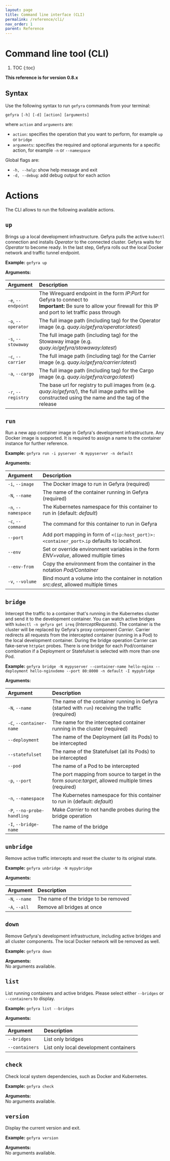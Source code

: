 ```yaml
---
layout: page
title: Command line interface (CLI)
permalink: /reference/cli/
nav_order: 1
parent: Reference
---
```

# Command line tool (CLI)
1. TOC
{:toc}

**This reference is for version 0.8.x**

## Syntax
Use the following syntax to run `gefyra` commands from your terminal:
```
gefyra [-h] [-d] [action] [arguments]
```
where `action` and `arguments` are:
- `action`: specifies the operation that you want to perform, for example `up` or `bridge`
- `arguments`:  specifies the required and optional arguments for a specific action, for example `-n` or `--namespace`

Global flags are:
- `-h, --help`: show help message and exit
- `-d, --debug`: add debug output for each action

# Actions
The CLI allows to run the following available actions.

## `up`
Brings up a local development infrastructure. Gefyra pulls the active `kubectl` connection and installs 
_Operator_ to the connected cluster. Gefyra waits for _Operator_ to become ready. In the last step, Gefyra rolls out
the local Docker network and traffic tunnel endpoint.

**Example:** `gefyra up`

**Arguments:**  

| Argument            | Description                                                                                                                                                                |
|:--------------------|:---------------------------------------------------------------------------------------------------------------------------------------------------------------------------|
| `-e`, `--endpoint`  | The Wireguard endpoint in the form _IP_:_Port_ for Gefyra to connect to<br/>**Important:** Be sure to allow your firewall for this IP and port to let traffic pass through |
| `-o`, `--operator`  | The full image path (including tag) for the Operator image (e.g. _quay.io/gefyra/operator:latest_)                                                                         |
| `-s`, `--stowaway`  | The full image path (including tag) for the Stowaway image (e.g. _quay.io/gefyra/stowaway:latest_)                                                                         |
| `-c`, `--carrier`   | The full image path (including tag) for the Carrier image (e.g. _quay.io/gefyra/carrier:latest_)                                                                           |
| `-a`, `--cargo`     | The full image path (including tag) for the Cargo image (e.g. _quay.io/gefyra/cargo:latest_)                                                                               |
|  `-r`, `--registry` | The base url for registry to pull images from (e.g. _quay.io/gefyra/_), the full image paths will be constructed using the name and the tag of the release                 |                                                                                                      |
                        

## `run`
Run a new app container image in Gefyra's development infrastructure. Any Docker image is supported. It is required to
assign a name to the container instance for further reference.

**Example:** `gefyra run -i pyserver -N mypyserver -n default`

**Arguments:**  

| Argument            | Description                                                                                 |
|:--------------------|:--------------------------------------------------------------------------------------------|
| `-i`, `--image`     | The Docker image to run in Gefyra (required)                                                |
| `-N`, `--name`      | The name of the container running in Gefyra (required)                                      |
| `-n`, `--namespace` | The Kubernetes namespace for this container to run in (default: _default_)                  |
| `-c`, `--command`   | The command for this container to run in Gefyra                                             |
| `--port`            | Add port mapping in form of `<(ip:host_port)>:<container_port>`.`ip` defaults to localhost. |
| `--env`             | Set or override environment variables in the form _ENV=value_, allowed multiple times       |
| `--env-from`        | Copy the environment from the container in the notation _Pod/Container_                     |
| `-v`, `--volume`    | Bind mount a volume into the container in notation _src:dest_, allowed multiple times       |



## `bridge`
Intercept the traffic to a container that's running in the Kubernetes cluster and send it to the development container.
You can watch active bridges with `kubectl -n gefyra get ireq` (_InterceptRequests_). The container is the cluster will
be replaced by Gefyra's proxy component _Carrier_. Carrier redirects all requests from the intercepted container (running
in a Pod) to the local development container. During the bridge operation Carrier can fake-serve `httpGet` probes. There 
is one bridge for each Pod/container combination if a Deployment or Statefulset is selected with more than one Pod.

**Example:** `gefyra bridge -N mypyserver --container-name hello-nginx --deployment hello-nginxdemo --port 80:8000 -n default -I mypybridge`

**Arguments:**  

| Argument                    | Description                                                                                           |
|:----------------------------|:------------------------------------------------------------------------------------------------------|
| `-N`, `--name`              | The name of the container running in Gefyra (started with `run`) receiving the traffic (required)     |
| `-C`, `--container-name`    | The name for the intercepted container running in the cluster (required)                              |
| `--deployment`              | The name of the Deployment (all its Pods) to be intercepted                                           |
| `--statefulset`             | The name of the Statefulset (all its Pods) to be intercepted                                          |
| `--pod`                     | The name of a Pod to be intercepted                                                                   |
| `-p`, `--port`              | The port mapping from source to target in the form _source:target_, allowed multiple times (required) |
| `-n`, `--namespace`         | The Kubernetes namespace for this container to run in (default: _default_)                            |
| `-P`, `--no-probe-handling` | Make _Carrier_ to not handle probes during the bridge operation                                       |
| `-I`, `--bridge-name`       | The name of the bridge                                                                                |


## `unbridge`
Remove active traffic intercepts and reset the cluster to its original state.

**Example:** `gefyra unbridge -N mypybridge`

**Arguments:**  

| Argument       | Description                          |
|:---------------|:-------------------------------------|
| `-N`, `--name` | The name of the bridge to be removed |
| `-A`, `--all`  | Remove all bridges at once           |


## `down`
Remove Gefyra's development infrastructure, including active bridges and all cluster components. The local Docker
network will be removed as well.

**Example:** `gefyra down`

**Arguments:**  
No arguments available.


## `list`
List running containers and active bridges. Please select either `--bridges` or `--containers` to display.

**Example:** `gefyra list --bridges`

**Arguments:**  

| Argument       | Description                            |
|:---------------|:---------------------------------------|
| `--bridges`    | List only bridges                      |
| `--containers` | List only local development containers | 

## `check`
Check local system dependencies, such as Docker and Kubernetes.

**Example:** `gefyra check`

**Arguments:**  
No arguments available.


## `version`
Display the current version and exit.

**Example:** `gefyra version`

**Arguments:**  
No arguments available.
